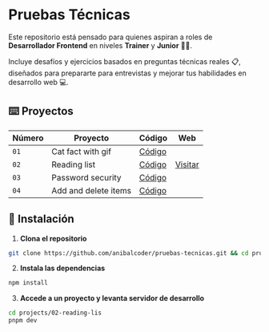 # Pruebas Técnicas

Este repositorio está pensado para quienes aspiran a roles de **Desarrollador Frontend** en niveles **Trainer** y **Junior** 🧑‍💻.

Incluye desafíos y ejercicios basados en preguntas técnicas reales 📋, diseñados para prepararte para entrevistas y mejorar tus habilidades en desarrollo web 💻.

## ⌨️ Proyectos

| Número | Proyecto | Código | Web |
| --- | --- | --- | --- |
| `01` | Cat fact with gif | [Código](projects/01-cat-fact-with-gif/) |
| `02` | Reading list | [Código](projects/02-reading-list/) | [Visitar](https://lista-de-lecturas.netlify.app/) |
| `03` | Password security | [Código](projects/03-password-security/) |
| `04` | Add and delete items | [Código](projects/04-add-items-react/) |

## 🔧 Instalación

1. **Clona el repositorio**

```bash
git clone https://github.com/anibalcoder/pruebas-tecnicas.git && cd pruebas-tecnicas
```

2. **Instala las dependencias**

```bash
npm install
```

3. **Accede a un proyecto y levanta servidor de desarrollo**

```bash
cd projects/02-reading-lis
pnpm dev
```
